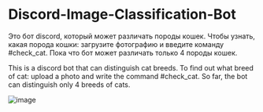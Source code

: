 # Discord-Image-Classification-Bot
Это бот discord, который может различать породы кошек. Чтобы узнать, какая порода кошки: загрузите фотографию и введите команду #check_cat. Пока что бот может различать только 4 породы кошек.

This is a discord bot that can distinguish cat breeds. To find out what breed of cat: upload a photo and write the command #check_cat. So far, the bot can distinguish only 4 breeds of cats.

![image](https://github.com/Retmeh/Discord-Image-Classification-Bot/assets/127662613/61377d2d-4acd-4ad8-b200-12fac2427000)

